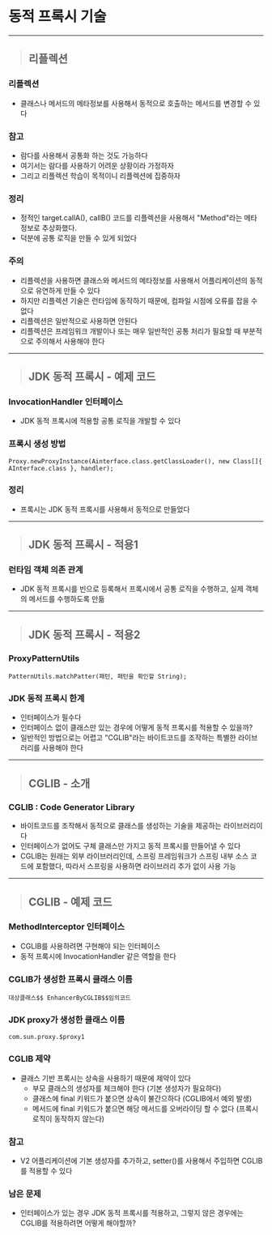 
# 동적 프록시 기술

----------------------------------------------------------------------------------------------------------------------------------

> ## 리플렉션

### 리플렉션
- 클래스나 메서드의 메타정보를 사용해서 동적으로 호출하는 메서드를 변경할 수 있다


### 참고
- 람다를 사용해서 공통화 하는 것도 가능하다
- 여기서는 람다를 사용하기 어려운 상황이라 가정하자
- 그리고 리플렉션 학습이 목적이니 리플렉션에 집중하자


### 정리
- 정적인 target.callA(), callB() 코드를 리플렉션을 사용해서 "Method"라는 메타정보로 추상화했다.
- 덕분에 공통 로직을 만들 수 있게 되었다


### 주의
- 리플렉션을 사용하면 클래스와 메서드의 메타정보를 사용해서 어플리케이션의 동적으로 유연하게 만들 수 있다
- 하지만 리플렉션 기술은 런타임에 동작하기 때문에, 컴파일 시점에 오류를 잡을 수 없다
- 리플렉션은 일반적으로 사용하면 안된다
- 리플렉션은 프레임워크 개발이나 또는 매우 일반적인 공통 처리가 필요할 때 부분적으로 주의해서 사용해야 한다

----------------------------------------------------------------------------------------------------------------------------------

> ## JDK 동적 프록시 - 예제 코드

### InvocationHandler 인터페이스
- JDK 동적 프록시에 적용할 공통 로직을 개발할 수 있다


### 프록시 생성 방법
    Proxy.newProxyInstance(Ainterface.class.getClassLoader(), new Class[]{ AInterface.class }, handler);


### 정리
- 프록시는 JDK 동적 프록시를 사용해서 동적으로 만들었다

----------------------------------------------------------------------------------------------------------------------------------

> ## JDK 동적 프록시 - 적용1

### 런타임 객체 의존 관계
- JDK 동적 프록시를 빈으로 등록해서 프록시에서 공통 로직을 수행하고, 실제 객체의 메서드를 수행하도록 만듦

----------------------------------------------------------------------------------------------------------------------------------

> ## JDK 동적 프록시 - 적용2

### ProxyPatternUtils
    PatternUtils.matchPatter(패턴, 패턴을 확인할 String);


### JDK 동적 프록시 한계
- 인터페이스가 필수다
- 인터페이스 없이 클래스만 있는 경우에 어떻게 동적 프록시를 적용할 수 있을까?
- 일반적인 방법으로는 어렵고 "CGLIB"라는 바이트코드를 조작하는 특별한 라이브러리를 사용해야 한다

----------------------------------------------------------------------------------------------------------------------------------

> ## CGLIB - 소개

### CGLIB : Code Generator Library
- 바이트코드를 조작해서 동적으로 클래스를 생성하는 기술을 제공하는 라이브러리이다
- 인터페이스가 없어도 구체 클래스만 가지고 동적 프록시를 만들어낼 수 있다
- CGLIB는 원래는 외부 라이브러리인데, 스프링 프레임워크가 스프링 내부 소스 코드에 포함했다, 따라서 스프링을 사용하면 라이브러리 추가 없이 사용 가능

----------------------------------------------------------------------------------------------------------------------------------

> ## CGLIB - 예제 코드

### MethodInterceptor 인터페이스
- CGLIB를 사용하려면 구현해야 되는 인터페이스
- 동적 프록시에 InvocationHandler 같은 역할을 한다


### CGLIB가 생성한 프록시 클래스 이름
    대상클래스$$ EnhancerByCGLIB$$임의코드


### JDK proxy가 생성한 클래스 이름
    com.sun.proxy.$proxy1


### CGLIB 제약
- 클래스 기반 프록시는 상속을 사용하기 때문에 제약이 있다
  - 부모 클래스의 생성자를 체크해야 한다 (기본 생성자가 필요하다)
  - 클래스에 final 키워드가 붙으면 상속이 불간으하다 (CGLIB에서 예외 발생)
  - 메서드에 final 키워드가 붙으면 해당 메서드를 오버라이딩 할 수 없다 (프록시 로직이 동작하지 않는다)
    

### 참고
- V2 어플리케이션에 기본 생성자를 추가하고, setter()를 사용해서 주입하면 CGLIB를 적용할 수 있다


### 남은 문제
- 인터페이스가 있는 경우 JDK 동적 프록시를 적용하고, 그렇지 않은 경우에는 CGLIB를 적용하려면 어떻게 해야할까?









